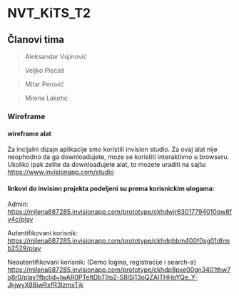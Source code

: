 # NVT_KiTS_T2

## Članovi tima

> Aleksandar Vujinović

> Veljko Plećaš

> Mitar Perović

> Milena Laketić

### Wireframe 
#### wireframe alat
Za incijalni dizajn aplikacije smo koristili invision studio. 
Za ovaj alat nije neophodno da ga downloadujete, moze se koristiti interaktivno u browseru.
Ukoliko ipak zelite da downloadujete alat, to mozete uraditi na sajtu: https://www.invisionapp.com/studio

#### linkovi do invision projekta podeljeni su prema korisnickim ulogama:

Admin: https://milena687285.invisionapp.com/prototype/ckhdwjr63017794010qw8fy4c/play

Autentifikovani korisnik: https://milena687285.invisionapp.com/prototype/ckhdpbbm400f0sg01dhmb2529/play

Neautentifikovani korisnik:  (Demo logina, registracije i search-a) https://milena687285.invisionapp.com/prototype/ckhdp8pxe00gn3401thw7o8r0/play?fbclid=IwAR0PTeItDbT9p2-S8lSj13oQZAITHHoYQe_Y-JkjwyX88iwRxfR3IzmxTjk


